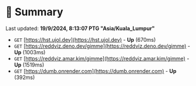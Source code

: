 # 📖 Summary
Last updated: **19/9/2024, 8:13:07 PTG "Asia/Kuala_Lumpur"**

- `GET` [https://hst.ujol.dev](https://hst.ujol.dev) - **Up** (670ms)
- `GET` [https://reddviz.deno.dev/gimme](https://reddviz.deno.dev/gimme) - **Up** (1003ms)
- `GET` [https://reddviz.amar.kim/gimme](https://reddviz.amar.kim/gimme) - **Up** (1519ms)
- `GET` [https://dumb.onrender.com](https://dumb.onrender.com) - **Up** (392ms)
